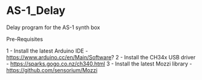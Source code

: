 # AS-1_Delay
Delay program for the AS-1 synth box

Pre-Requisites

1 - Install the latest Arduino IDE - https://www.arduino.cc/en/Main/Software?
2 - Install the CH34x USB driver - https://sparks.gogo.co.nz/ch340.html
3 - Install the latest Mozzi library - https://github.com/sensorium/Mozzi
